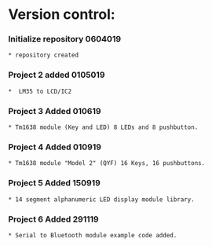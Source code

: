 # Version control:

### Initialize repository 0604019 
    * repository created

### Project 2 added 0105019 
    *  LM35 to LCD/IC2

### Project 3 Added 010619
    * Tm1638 module (Key and LED) 8 LEDs and 8 pushbutton. 

### Project 4 Added 010919
    * Tm1638 module "Model 2" (QYF) 16 Keys, 16 pushbuttons. 

### Project 5 Added 150919
	* 14 segment alphanumeric LED display module library.

### Project 6 Added 291119
	* Serial to Bluetooth module example code added.
